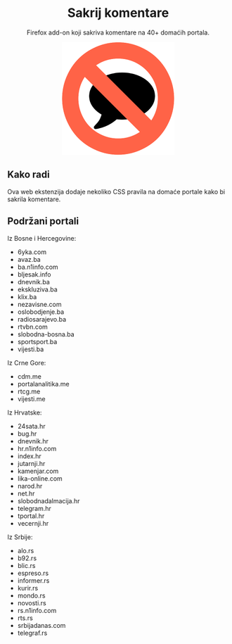<h1 align=center>Sakrij komentare</h1>

<p align=center>Firefox add-on koji sakriva komentare na 40+ domaćih portala.</p>

<p align=center>
  <img style="" alt="ikona" src="ikone/256.png">
</p>

## Kako radi

Ova web ekstenzija dodaje nekoliko CSS pravila na domaće portale kako bi sakrila komentare.

## Podržani portali

Iz Bosne i Hercegovine:

* 6yka.com
* avaz.ba
* ba.n1info.com
* bljesak.info
* dnevnik.ba
* ekskluziva.ba
* klix.ba
* nezavisne.com
* oslobodjenje.ba
* radiosarajevo.ba
* rtvbn.com
* slobodna-bosna.ba
* sportsport.ba
* vijesti.ba

Iz Crne Gore:

* cdm.me
* portalanalitika.me
* rtcg.me
* vijesti.me

Iz Hrvatske:

* 24sata.hr
* bug.hr
* dnevnik.hr
* hr.n1info.com
* index.hr
* jutarnji.hr
* kamenjar.com
* lika-online.com
* narod.hr
* net.hr
* slobodnadalmacija.hr
* telegram.hr
* tportal.hr
* vecernji.hr

Iz Srbije:

* alo.rs
* b92.rs
* blic.rs
* espreso.rs
* informer.rs
* kurir.rs
* mondo.rs
* novosti.rs
* rs.n1info.com
* rts.rs
* srbijadanas.com
* telegraf.rs
